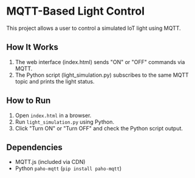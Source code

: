# MQTT-Based Light Control

This project allows a user to control a simulated IoT light using MQTT.

## How It Works
1. The web interface (index.html) sends "ON" or "OFF" commands via MQTT.
2. The Python script (light_simulation.py) subscribes to the same MQTT topic and prints the light status.

## How to Run
1. Open `index.html` in a browser.
2. Run `light_simulation.py` using Python.
3. Click "Turn ON" or "Turn OFF" and check the Python script output.

## Dependencies
- MQTT.js (included via CDN)
- Python `paho-mqtt` (`pip install paho-mqtt`)
